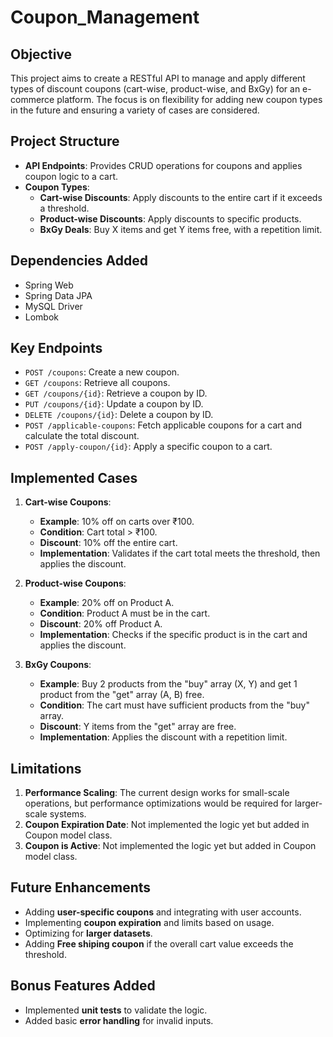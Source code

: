 # Coupon_Management

## Objective

This project aims to create a RESTful API to manage and apply different types of discount coupons (cart-wise, product-wise, and BxGy) for an e-commerce platform. The focus is on flexibility for adding new coupon types in the future and ensuring a variety of cases are considered.

## Project Structure

- **API Endpoints**: Provides CRUD operations for coupons and applies coupon logic to a cart.
- **Coupon Types**:
  - **Cart-wise Discounts**: Apply discounts to the entire cart if it exceeds a threshold.
  - **Product-wise Discounts**: Apply discounts to specific products.
  - **BxGy Deals**: Buy X items and get Y items free, with a repetition limit.

## Dependencies Added

- Spring Web
- Spring Data JPA
- MySQL Driver
- Lombok

## Key Endpoints

- `POST /coupons`: Create a new coupon.
- `GET /coupons`: Retrieve all coupons.
- `GET /coupons/{id}`: Retrieve a coupon by ID.
- `PUT /coupons/{id}`: Update a coupon by ID.
- `DELETE /coupons/{id}`: Delete a coupon by ID.
- `POST /applicable-coupons`: Fetch applicable coupons for a cart and calculate the total discount.
- `POST /apply-coupon/{id}`: Apply a specific coupon to a cart.

## Implemented Cases

1. **Cart-wise Coupons**:

   - **Example**: 10% off on carts over ₹100.
   - **Condition**: Cart total > ₹100.
   - **Discount**: 10% off the entire cart.
   - **Implementation**: Validates if the cart total meets the threshold, then applies the discount.

2. **Product-wise Coupons**:
   - **Example**: 20% off on Product A.
   - **Condition**: Product A must be in the cart.
   - **Discount**: 20% off Product A.
   - **Implementation**: Checks if the specific product is in the cart and applies the discount.
3. **BxGy Coupons**:
   - **Example**: Buy 2 products from the "buy" array (X, Y) and get 1 product from the "get" array (A, B) free.
   - **Condition**: The cart must have sufficient products from the "buy" array.
   - **Discount**: Y items from the "get" array are free.
   - **Implementation**: Applies the discount with a repetition limit.

## Limitations

1. **Performance Scaling**: The current design works for small-scale operations, but performance optimizations would be required for larger-scale systems.
2. **Coupon Expiration Date**: Not implemented the logic yet but added in Coupon model class.
3. **Coupon is Active**: Not implemented the logic yet but added in Coupon model class.

## Future Enhancements

- Adding **user-specific coupons** and integrating with user accounts.
- Implementing **coupon expiration** and limits based on usage.
- Optimizing for **larger datasets**.
- Adding **Free shiping coupon** if the overall cart value exceeds the threshold.

## Bonus Features Added

- Implemented **unit tests** to validate the logic.
- Added basic **error handling** for invalid inputs.
